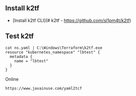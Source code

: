 ## Install k2tf

- [Install k2tf CLI](# k2tf - https://github.com/sl1pm4t/k2tf)

## Test k2tf

```
cat ns.yaml | C:\Windows\Terraform\k2tf.exe
resource "kubernetes_namespace" "lbtest" {
  metadata {
    name = "lbtest"
  }
}
```

Online

```
https://www.javainuse.com/yaml2tcf
```